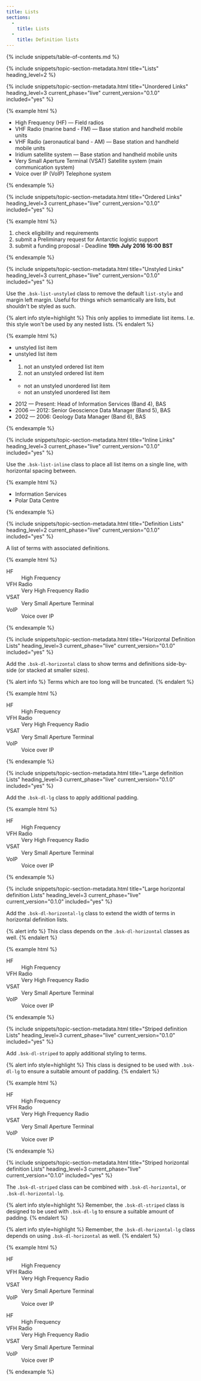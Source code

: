 ```yaml
---
title: Lists
sections:
  -
    title: Lists
  -
    title: Definition lists
---
```


{% include snippets/table-of-contents.md %}

{% include snippets/topic-section-metadata.html
  title="Lists"
  heading_level=2
%}

{% include snippets/topic-section-metadata.html
  title="Unordered Links"
  heading_level=3
  current_phase="live"
  current_version="0.1.0"
  included="yes"
%}

{% example html %}
<ul>
  <li>High Frequency (HF) &mdash; Field radios</li>
  <li>VHF Radio (marine band - FM) &mdash; Base station and handheld mobile units</li>
  <li>VHF Radio (aeronautical band - AM) &mdash; Base station and handheld mobile units</li>
  <li>Iridium satellite system &mdash; Base station and handheld mobile units</li>
  <li>Very Small Aperture Terminal (VSAT) Satellite system (main communication system)</li>
  <li>Voice over IP (VoIP) Telephone system</li>
</ul>
{% endexample %}

{% include snippets/topic-section-metadata.html
  title="Ordered Links"
  heading_level=3
  current_phase="live"
  current_version="0.1.0"
  included="yes"
%}

{% example html %}
<ol>
  <li>check eligibility and requirements</li>
  <li>submit a Preliminary request for Antarctic logistic support</li>
  <li>submit a funding proposal - Deadline <strong>19th July 2016 16:00 BST</strong></li>
</ol>
{% endexample %}

{% include snippets/topic-section-metadata.html
  title="Unstyled Links"
  heading_level=3
  current_phase="live"
  current_version="0.1.0"
  included="yes"
%}

Use the `.bsk-list-unstyled` class to remove the default `list-style` and margin left margin. Useful for things which
semantically are lists, but shouldn't be styled as such.

{% alert info style=highlight %}
This only applies to immediate list items. I.e. this style won't be used by any nested lists.
{% endalert %}

{% example html %}
<ul class="bsk-list-unstyled">
  <li>unstyled list item</li>
  <li>unstyled list item</li>
  <li>
    <ol>
      <li>not an unstyled ordered list item</li>
      <li>not an unstyled ordered list item</li>
    </ol>
  </li>
  <li>
    <ul>
      <li>not an unstyled unordered list item</li>
      <li>not an unstyled unordered list item</li>
    </ul>
  </li>
</ul>

<ul class="bsk-list-unstyled">
  <li>2012 &mdash; Present: Head of Information Services (Band 4), BAS</li>
  <li>2006 &mdash; 2012: Senior Geoscience Data Manager (Band 5), BAS</li>
  <li>2002 &mdash; 2006: Geology Data Manager (Band 6), BAS</li>
</ul>
{% endexample %}

{% include snippets/topic-section-metadata.html
  title="Inline Links"
  heading_level=3
  current_phase="live"
  current_version="0.1.0"
  included="yes"
%}

Use the `.bsk-list-inline` class to place all list items on a single line, with horizontal spacing between.

{% example html %}
<ul class="bsk-list-inline">
  <li>Information Services</li>
  <li>Polar Data Centre</li>
</ul>
{% endexample %}

{% include snippets/topic-section-metadata.html
  title="Definition Lists"
  heading_level=2
  current_phase="live"
  current_version="0.1.0"
  included="yes"
%}

A list of terms with associated definitions.

{% example html %}
<dl>
  <dt>HF</dt>
    <dd>High Frequency</dd>
  <dt>VFH Radio</dt>
    <dd>Very High Frequency Radio</dd>
  <dt>VSAT</dt>
    <dd>Very Small Aperture Terminal</dd>
  <dt>VoIP</dt>
    <dd>Voice over IP</dd>
</dl>
{% endexample %}

{% include snippets/topic-section-metadata.html
  title="Horizontal Definition Lists"
  heading_level=3
  current_phase="live"
  current_version="0.1.0"
  included="yes"
%}

Add the `.bsk-dl-horizontal` class to show terms and definitions side-by-side (or stacked at smaller sizes).

{% alert info %}
Terms which are too long will be truncated.
{% endalert %}

{% example html %}
<dl class="bsk-dl-horizontal">
  <dt>HF</dt>
    <dd>High Frequency</dd>
  <dt>VFH Radio</dt>
    <dd>Very High Frequency Radio</dd>
  <dt>VSAT</dt>
    <dd>Very Small Aperture Terminal</dd>
  <dt>VoIP</dt>
    <dd>Voice over IP</dd>
</dl>
{% endexample %}

{% include snippets/topic-section-metadata.html
  title="Large definition Lists"
  heading_level=3
  current_phase="live"
  current_version="0.1.0"
  included="yes"
%}

Add the `.bsk-dl-lg` class to apply additional padding.

{% example html %}
<dl class="bsk-dl-lg">
  <dt>HF</dt>
    <dd>High Frequency</dd>
  <dt>VFH Radio</dt>
    <dd>Very High Frequency Radio</dd>
  <dt>VSAT</dt>
    <dd>Very Small Aperture Terminal</dd>
  <dt>VoIP</dt>
    <dd>Voice over IP</dd>
</dl>
{% endexample %}

{% include snippets/topic-section-metadata.html
  title="Large horizontal definition Lists"
  heading_level=3
  current_phase="live"
  current_version="0.1.0"
  included="yes"
%}

Add the `.bsk-dl-horizontal-lg` class to extend the width of terms in horizontal
definition lists.

{% alert info %}
This class depends on the `.bsk-dl-horizontal` classes as well.
{% endalert %}

{% example html %}
<dl class="bsk-dl-horizontal bsk-dl-horizontal-lg">
  <dt>HF</dt>
    <dd>High Frequency</dd>
  <dt>VFH Radio</dt>
    <dd>Very High Frequency Radio</dd>
  <dt>VSAT</dt>
    <dd>Very Small Aperture Terminal</dd>
  <dt>VoIP</dt>
    <dd>Voice over IP</dd>
</dl>
{% endexample %}

{% include snippets/topic-section-metadata.html
  title="Striped definition Lists"
  heading_level=3
  current_phase="live"
  current_version="0.1.0"
  included="yes"
%}

Add `.bsk-dl-striped` to apply additional styling to terms.

{% alert info style=highlight %}
This class is designed to be used with `.bsk-dl-lg` to ensure a suitable amount of padding.
{% endalert %}

{% example html %}
<dl class="bsk-dl-lg bsk-dl-striped">
  <dt>HF</dt>
    <dd>High Frequency</dd>
  <dt>VFH Radio</dt>
    <dd>Very High Frequency Radio</dd>
  <dt>VSAT</dt>
    <dd>Very Small Aperture Terminal</dd>
  <dt>VoIP</dt>
    <dd>Voice over IP</dd>
</dl>
{% endexample %}

{% include snippets/topic-section-metadata.html
  title="Striped horizontal definition Lists"
  heading_level=3
  current_phase="live"
  current_version="0.1.0"
  included="yes"
%}

The `.bsk-dl-striped` class can be combined with `.bsk-dl-horizontal`, or `.bsk-dl-horizontal-lg`.

{% alert info style=highlight %}
Remember, the `.bsk-dl-striped` class is designed to be used with `.bsk-dl-lg` to ensure a suitable amount of padding.
{% endalert %}

{% alert info style=highlight %}
Remember, the `.bsk-dl-horizontal-lg` class depends on using `.bsk-dl-horizontal` as well.
{% endalert %}

{% example html %}
<dl class="bsk-dl-lg bsk-dl-striped bsk-dl-horizontal">
  <dt>HF</dt>
    <dd>High Frequency</dd>
  <dt>VFH Radio</dt>
    <dd>Very High Frequency Radio</dd>
  <dt>VSAT</dt>
    <dd>Very Small Aperture Terminal</dd>
  <dt>VoIP</dt>
    <dd>Voice over IP</dd>
</dl>

<dl class="bsk-dl-lg bsk-dl-striped bsk-dl-horizontal bsk-dl-horizontal-lg">
  <dt>HF</dt>
    <dd>High Frequency</dd>
  <dt>VFH Radio</dt>
    <dd>Very High Frequency Radio</dd>
  <dt>VSAT</dt>
    <dd>Very Small Aperture Terminal</dd>
  <dt>VoIP</dt>
    <dd>Voice over IP</dd>
</dl>
{% endexample %}
